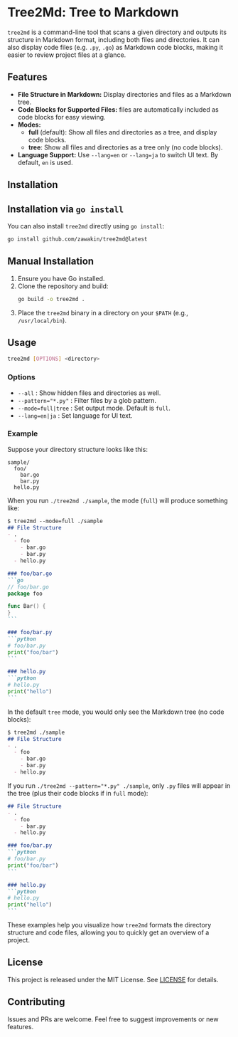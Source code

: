 # Tree2Md: Tree to Markdown

`tree2md` is a command-line tool that scans a given directory and outputs its structure in Markdown format, including both files and directories. It can also display code files (e.g. `.py`, `.go`) as Markdown code blocks, making it easier to review project files at a glance.

## Features

- **File Structure in Markdown:**
  Display directories and files as a Markdown tree.
- **Code Blocks for Supported Files:**
  files are automatically included as code blocks for easy viewing.
- **Modes:**
  - **full** (default): Show all files and directories as a tree, and display code blocks.
  - **tree**: Show all files and directories as a tree only (no code blocks).
- **Language Support:**
  Use `--lang=en` or `--lang=ja` to switch UI text. By default, `en` is used.

## Installation

## Installation via `go install`

You can also install `tree2md` directly using `go install`:

```bash
go install github.com/zawakin/tree2md@latest
```

## Manual Installation

1. Ensure you have Go installed.
2. Clone the repository and build:
   ```bash
   go build -o tree2md .
   ```
3. Place the `tree2md` binary in a directory on your `$PATH` (e.g., `/usr/local/bin`).

## Usage

```bash
tree2md [OPTIONS] <directory>
```

### Options

- `--all` : Show hidden files and directories as well.
- `--pattern="*.py"` : Filter files by a glob pattern.
- `--mode=full|tree` : Set output mode. Default is `full`.
- `--lang=en|ja` : Set language for UI text.

### Example

Suppose your directory structure looks like this:

```
sample/
  foo/
    bar.go
    bar.py
  hello.py
```

When you run `./tree2md ./sample`, the mode (`full`) will produce something like:

``````markdown
$ tree2md --mode=full ./sample
## File Structure
- .
  - foo
    - bar.go
    - bar.py
  - hello.py

### foo/bar.go
```go
// foo/bar.go
package foo

func Bar() {
}
```

### foo/bar.py
```python
# foo/bar.py
print("foo/bar")
```

### hello.py
```python
# hello.py
print("hello")
```
``````

In the default `tree` mode, you would only see the Markdown tree (no code blocks):

``````markdown
$ tree2md ./sample
## File Structure
- .
  - foo
    - bar.go
    - bar.py
  - hello.py
``````

If you run `./tree2md --pattern="*.py" ./sample`, only `.py` files will appear in the tree (plus their code blocks if in `full` mode):

``````markdown
## File Structure
- .
  - foo
    - bar.py
  - hello.py

### foo/bar.py
```python
# foo/bar.py
print("foo/bar")
```

### hello.py
```python
# hello.py
print("hello")
```
``````

These examples help you visualize how `tree2md` formats the directory structure and code files, allowing you to quickly get an overview of a project.

## License

This project is released under the MIT License. See [LICENSE](LICENSE) for details.

## Contributing

Issues and PRs are welcome. Feel free to suggest improvements or new features.
